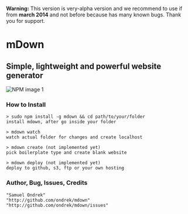 **Warning:** This version is very-alpha version and we recommend to use if from **march 2014** and not before because has many known bugs. Thank you for support.

# mDown
## Simple, lightweight and powerful website generator

![NPM image 1](https://nodei.co/npm/mdown.png)

### How to Install

    > sudo npm install -g mdown && cd path/to/your/folder
    install mdown, after go inside your folder

    > mdown watch
    watch actual folder for changes and create localhost

    > mdown create (not implemented yet)
    pick boilerplate type and create blank website

    > mdown deploy (not implemented yet)
    deploy to github, s3, ftp or your own hosting

### Author, Bug, Issues, Credits

    "Samuel Ondrek"
    "http://github.com/ondrek/mdown"
    "http://github.com/ondrek/mdown/issues"
